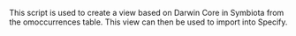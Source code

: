 This script is used to create a view based on Darwin Core in Symbiota from the omoccurrences table. This view can then be used to import into Specify.